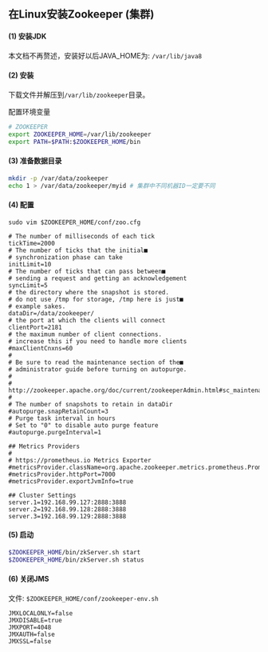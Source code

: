 ## 在Linux安装Zookeeper (集群)

#### (1) 安装JDK

本文档不再赘述，安装好以后JAVA_HOME为: `/var/lib/java8`

#### (2) 安装

下载文件并解压到`/var/lib/zookeeper`目录。

配置环境变量

```bash
# ZOOKEEPER
export ZOOKEEPER_HOME=/var/lib/zookeeper
export PATH=$PATH:$ZOOKEEPER_HOME/bin
```

#### (3) 准备数据目录

```bash
mkdir -p /var/data/zookeeper
echo 1 > /var/data/zookeeper/myid # 集群中不同机器ID一定要不同
```

#### (4) 配置

`sudo vim $ZOOKEEPER_HOME/conf/zoo.cfg`

```text
# The number of milliseconds of each tick
tickTime=2000
# The number of ticks that the initial■
# synchronization phase can take
initLimit=10
# The number of ticks that can pass between■
# sending a request and getting an acknowledgement
syncLimit=5
# the directory where the snapshot is stored.
# do not use /tmp for storage, /tmp here is just■
# example sakes.
dataDir=/data/zookeeper/
# the port at which the clients will connect
clientPort=2181
# the maximum number of client connections.
# increase this if you need to handle more clients
#maxClientCnxns=60
#
# Be sure to read the maintenance section of the■
# administrator guide before turning on autopurge.
#
# http://zookeeper.apache.org/doc/current/zookeeperAdmin.html#sc_maintenance
#
# The number of snapshots to retain in dataDir
#autopurge.snapRetainCount=3
# Purge task interval in hours
# Set to "0" to disable auto purge feature
#autopurge.purgeInterval=1

## Metrics Providers
#
# https://prometheus.io Metrics Exporter
#metricsProvider.className=org.apache.zookeeper.metrics.prometheus.PrometheusMetricsProvider
#metricsProvider.httpPort=7000
#metricsProvider.exportJvmInfo=true

## Cluster Settings
server.1=192.168.99.127:2888:3888
server.2=192.168.99.128:2888:3888
server.3=192.168.99.129:2888:3888
```

#### (5) 启动

```bash
$ZOOKEEPER_HOME/bin/zkServer.sh start
$ZOOKEEPER_HOME/bin/zkServer.sh status
```

#### (6) 关闭JMS

文件: `$ZOOKEEPER_HOME/conf/zookeeper-env.sh`

```text
JMXLOCALONLY=false
JMXDISABLE=true
JMXPORT=4048
JMXAUTH=false
JMXSSL=false
```